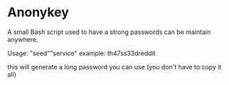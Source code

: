 # Anonykey

A small Bash script used to have a strong passwords can be maintain anywhere.

Usage: "seed""service"
example: th47ss33dreddit

this will generate a long password you can use (you don't have to copy it all)
